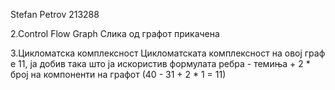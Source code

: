 Stefan Petrov 213288

2.Control Flow Graph
Слика од графот прикачена

3.Цикломатска комплексност
Цикломатската комплексност на овој граф е 11, ја добив така што ја искористив формулата ребра - темиња + 2 * број на компоненти на графот (40 - 31 + 2 * 1 = 11)



